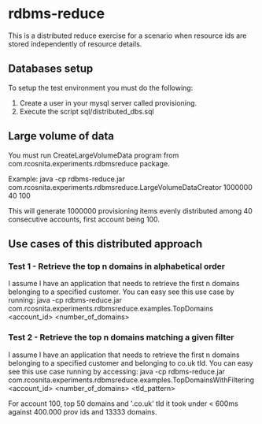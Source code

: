 # rdbms-reduce

This is a distributed reduce exercise for a scenario when resource ids are stored independently of resource details.

## Databases setup

To setup the test environment you must do the following:

1. Create a user in your mysql server called provisioning.
2. Execute the script sql/distributed_dbs.sql

## Large volume of data

You must run CreateLargeVolumeData program from com.rcosnita.experiments.rdbmsreduce package.

Example: java -cp rdbms-reduce.jar com.rcosnita.experiments.rdbmsreduce.LargeVolumeDataCreator 1000000 40 100

This will generate 1000000 provisioning items evenly distributed among 40 consecutive accounts, first account being 100.


## Use cases of this distributed approach
### Test 1 - Retrieve the top n domains in alphabetical order

I assume I have an application that needs to retrieve the first n domains belonging to a specified customer. You can easy see this
use case by running: java -cp rdbms-reduce.jar com.rcosnita.experiments.rdbmsreduce.examples.TopDomains <account_id> <number_of_domains>

### Test 2 - Retrieve the top n domains matching a given filter

I assume I have an application that needs to retrieve the first n domains belonging to a specified customer and belonging to 
co.uk tld. You can easy see this use case running by accessing: 
java -cp rdbms-reduce.jar com.rcosnita.experiments.rdbmsreduce.examples.TopDomainsWithFiltering <account_id> <number_of_domains> <tld_pattern>

For account 100, top 50 domains and '.co.uk' tld it took under < 600ms against 400.000 prov ids and 13333 domains.
